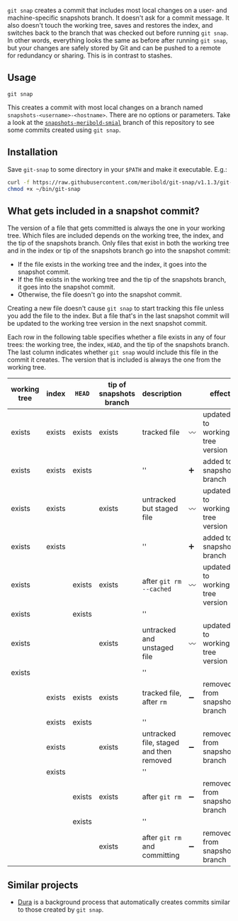 `git snap` creates a commit that includes most local changes on a user- and
machine-specific snapshots branch.  It doesn't ask for a commit message.  It also doesn't
touch the working tree, saves and restores the index, and switches back to the branch that
was checked out before running `git snap`.  In other words, everything looks the same as
before after running `git snap`, but your changes are safely stored by Git and can be
pushed to a remote for redundancy or sharing.  This is in contrast to stashes.

## Usage

    git snap

This creates a commit with most local changes on a branch named
`snapshots-<username>-<hostname>`.  There are no options or parameters.  Take a look at
the [`snapshots-meribold-smial`][1] branch of this repository to see some commits created
using `git snap`.

## Installation

Save `git-snap` to some directory in your `$PATH` and make it executable.  E.g.:

```bash
curl -f https://raw.githubusercontent.com/meribold/git-snap/v1.1.3/git-snap > ~/bin/git-snap
chmod +x ~/bin/git-snap
```

## What gets included in a snapshot commit?

The version of a file that gets committed is always the one in your working tree.  Which
files are included depends on the working tree, the index, and the tip of the snapshots
branch.  Only files that exist in both the working tree and in the index or tip of the
snapshots branch go into the snapshot commit:

*   If the file exists in the working tree and the index, it goes into the snapshot
    commit.
*   If the file exists in the working tree and the tip of the snapshots branch, it goes
    into the snapshot commit.
*   Otherwise, the file doesn't go into the snapshot commit.

Creating a new file doesn't cause `git snap` to start tracking this file unless you add
the file to the index.  But a file that's in the last snapshot commit will be updated to
the working tree version in the next snapshot commit.

Each row in the following table specifies whether a file exists in any of four trees: the
working tree, the index, `HEAD`, and the tip of the snapshots branch.  The last column
indicates whether `git snap` would include this file in the commit it creates.  The
version that is included is always the one from the working tree.

| working tree | index  | `HEAD` | tip of snapshots branch | description                             |                    | effect                          |
|--------------|--------|--------|-------------------------|-----------------------------------------|--------------------|---------------------------------|
| exists       | exists | exists | exists                  | tracked file                            | :wavy_dash:        | updated to working tree version |
| exists       | exists | exists |                         | ''                                      | :heavy_plus_sign:  | added to snapshots branch       |
| exists       | exists |        | exists                  | untracked but staged file               | :wavy_dash:        | updated to working tree version |
| exists       | exists |        |                         | ''                                      | :heavy_plus_sign:  | added to snapshots branch       |
| exists       |        | exists | exists                  | after `git rm --cached`                 | :wavy_dash:        | updated to working tree version |
| exists       |        | exists |                         | ''                                      |                    |                                 |
| exists       |        |        | exists                  | untracked and unstaged file             | :wavy_dash:        | updated to working tree version |
| exists       |        |        |                         | ''                                      |                    |                                 |
|              | exists | exists | exists                  | tracked file, after `rm`                | :heavy_minus_sign: | removed from snapshots branch   |
|              | exists | exists |                         | ''                                      |                    |                                 |
|              | exists |        | exists                  | untracked file, staged and then removed | :heavy_minus_sign: | removed from snapshots branch   |
|              | exists |        |                         | ''                                      |                    |                                 |
|              |        | exists | exists                  | after `git rm`                          | :heavy_minus_sign: | removed from snapshots branch   |
|              |        | exists |                         | ''                                      |                    |                                 |
|              |        |        | exists                  | after `git rm` and committing           | :heavy_minus_sign: | removed from snapshots branch   |

## Similar projects

*   [Dura][2] is a background process that automatically creates commits similar to those
    created by `git snap`.

[1]: https://github.com/meribold/git-snap/commits/snapshots-meribold-smial
[2]: https://github.com/tkellogg/dura

